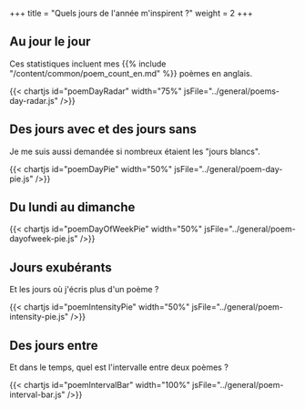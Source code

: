 +++
title = "Quels jours de l'année m'inspirent ?"
weight = 2
+++

## Au jour le jour

Ces statistiques incluent mes {{% include "/content/common/poem_count_en.md" %}} poèmes en anglais.

{{< chartjs id="poemDayRadar" width="75%" jsFile="../general/poems-day-radar.js" />}}

## Des jours avec et des jours sans

Je me suis aussi demandée si nombreux étaient les "jours blancs".

{{< chartjs id="poemDayPie" width="50%" jsFile="../general/poem-day-pie.js" />}}

## Du lundi au dimanche

{{< chartjs id="poemDayOfWeekPie" width="50%" jsFile="../general/poem-dayofweek-pie.js" />}}

## Jours exubérants

Et les jours où j'écris plus d'un poème ?

{{< chartjs id="poemIntensityPie" width="50%" jsFile="../general/poem-intensity-pie.js" />}}

## Des jours entre

Et dans le temps, quel est l'intervalle entre deux poèmes ?

{{< chartjs id="poemIntervalBar" width="100%" jsFile="../general/poem-interval-bar.js" />}}
